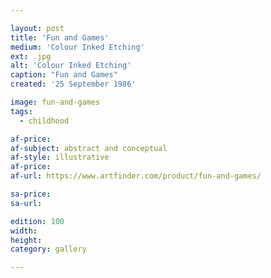 ```yaml
---

layout: post
title: 'Fun and Games'
medium: 'Colour Inked Etching'
ext: .jpg
alt: 'Colour Inked Etching'
caption: "Fun and Games"
created: '25 September 1986'

image: fun-and-games
tags:
  - childhood

af-price:
af-subject: abstract and conceptual
af-style: illustrative
af-price:
af-url: https://www.artfinder.com/product/fun-and-games/

sa-price:
sa-url:

edition: 100
width:
height:
category: gallery

---
```


